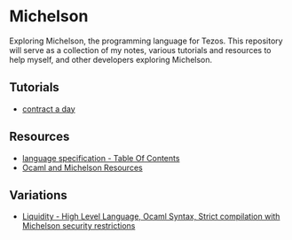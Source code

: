 # Michelson

Exploring Michelson, the programming language for Tezos. This repository will serve as a collection of my notes, various tutorials and resources to help myself, and other developers exploring Michelson.

## Tutorials

* [contract a day](https://www.michelson-lang.com/contract-a-day.html#sec-1)


## Resources

* [language specification - Table Of Contents](https://doc.tzalpha.net/whitedoc/michelson.html#table-of-contents)
* [Ocaml and Michelson Resources](https://github.com/tezoscommunity/FAQ/wiki/OCaml-and-MIchelson-Resources)

## Variations

* [Liquidity - High Level Language, Ocaml Syntax, Strict compilation with Michelson security restrictions](https://www.liquidity-lang.org/)